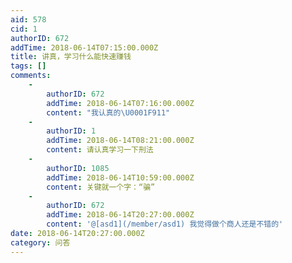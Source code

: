 ```yaml
---
aid: 578
cid: 1
authorID: 672
addTime: 2018-06-14T07:15:00.000Z
title: 讲真，学习什么能快速赚钱
tags: []
comments:
    -
        authorID: 672
        addTime: 2018-06-14T07:16:00.000Z
        content: "我认真的\U0001F911"
    -
        authorID: 1
        addTime: 2018-06-14T08:21:00.000Z
        content: 请认真学习一下刑法
    -
        authorID: 1085
        addTime: 2018-06-14T10:59:00.000Z
        content: 关键就一个字：“骗”
    -
        authorID: 672
        addTime: 2018-06-14T20:27:00.000Z
        content: '@[asd1](/member/asd1) 我觉得做个商人还是不错的'
date: 2018-06-14T20:27:00.000Z
category: 问答
---
```



